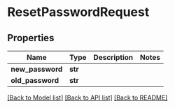 # ResetPasswordRequest

## Properties
Name | Type | Description | Notes
------------ | ------------- | ------------- | -------------
**new_password** | **str** |  | 
**old_password** | **str** |  | 

[[Back to Model list]](../README.md#documentation-for-models) [[Back to API list]](../README.md#documentation-for-api-endpoints) [[Back to README]](../README.md)

